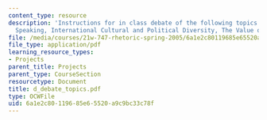 ```yaml
---
content_type: resource
description: 'Instructions for in class debate of the following topics: Writing versus
  Speaking, International Cultural and Political Diversity, The Value of Technology.'
file: /media/courses/21w-747-rhetoric-spring-2005/6a1e2c80119685e65520a9c9bc33c78f_d_debate_topics.pdf
file_type: application/pdf
learning_resource_types:
- Projects
parent_title: Projects
parent_type: CourseSection
resourcetype: Document
title: d_debate_topics.pdf
type: OCWFile
uid: 6a1e2c80-1196-85e6-5520-a9c9bc33c78f
---
```

